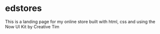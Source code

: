 # edstores
This is a landing page for my online store built with html, css and using the Now UI Kit by Creative Tim
